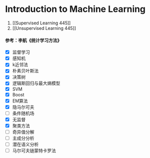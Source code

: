 # Introduction to Machine Learning

1. [[Supervised Learning 445]]
2. [[Unsupervised Learning 445]]

#### 参考：李航《统计学习方法》

- [x] 监督学习
- [x] 感知机
- [x] k近邻法
- [x] 朴素贝叶斯法
- [x] 决策树
- [x] 逻辑斯回归与最大熵模型
- [x] SVM
- [x] Boost
- [x] EM算法
- [x] 隐马尔可夫
- [ ] 条件随机场
- [x] 无监督
- [x] 聚类方法
- [ ] 奇异值分解
- [ ] 主成分分析
- [ ] 潜在语义分析
- [ ] 马尔可夫链蒙特卡罗法

